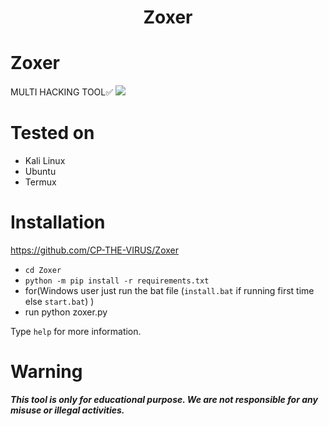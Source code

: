 <h1 align="center">Zoxer </h1>

# Zoxer
MULTI HACKING TOOL✅
![](zk.png)

# Tested on
- Kali Linux
- Ubuntu
- Termux

# Installation
https://github.com/CP-THE-VIRUS/Zoxer
- `cd Zoxer`
- `python -m pip install -r requirements.txt`
- for(Windows user just run the bat file (`install.bat` if running first time else `start.bat`) )
- run python zoxer.py

Type `help` for more information.

# Warning
***This tool is only for educational purpose. We are not responsible for any misuse or illegal activities.***
